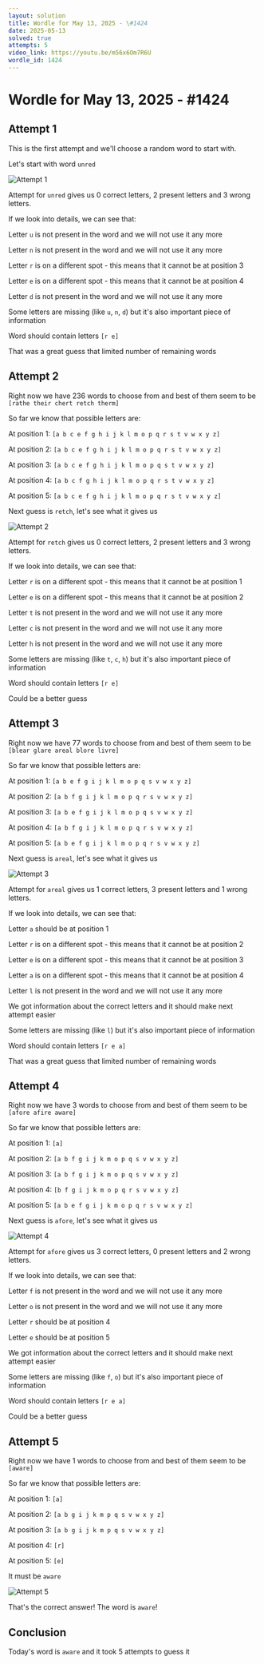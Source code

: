 ```yaml
---
layout: solution
title: Wordle for May 13, 2025 - \#1424
date: 2025-05-13
solved: true
attempts: 5
video_link: https://youtu.be/m56x6Om7R6U
wordle_id: 1424
---
```


# Wordle for May 13, 2025 - \#1424

## Attempt 1

This is the first attempt and we'll choose a random word to start with.

Let's start with word `unred`

![Attempt 1](2025-05-13/attempt-1.png)

Attempt for `unred` gives us 0 correct letters, 2 present letters and 3 wrong letters.

If we look into details, we can see that:

Letter `u` is not present in the word and we will not use it any more

Letter `n` is not present in the word and we will not use it any more

Letter `r` is on a different spot - this means that it cannot be at position 3

Letter `e` is on a different spot - this means that it cannot be at position 4

Letter `d` is not present in the word and we will not use it any more

Some letters are missing (like `u`, `n`, `d`) but it's also important piece of information

Word should contain letters `[r e]`

That was a great guess that limited number of remaining words



## Attempt 2

Right now we have 236 words to choose from and best of them seem to be `[rathe their chert retch therm]`

So far we know that possible letters are:

At position 1: `[a b c e f g h i j k l m o p q r s t v w x y z]`

At position 2: `[a b c e f g h i j k l m o p q r s t v w x y z]`

At position 3: `[a b c e f g h i j k l m o p q s t v w x y z]`

At position 4: `[a b c f g h i j k l m o p q r s t v w x y z]`

At position 5: `[a b c e f g h i j k l m o p q r s t v w x y z]`

Next guess is `retch`, let's see what it gives us

![Attempt 2](2025-05-13/attempt-2.png)

Attempt for `retch` gives us 0 correct letters, 2 present letters and 3 wrong letters.

If we look into details, we can see that:

Letter `r` is on a different spot - this means that it cannot be at position 1

Letter `e` is on a different spot - this means that it cannot be at position 2

Letter `t` is not present in the word and we will not use it any more

Letter `c` is not present in the word and we will not use it any more

Letter `h` is not present in the word and we will not use it any more

Some letters are missing (like `t`, `c`, `h`) but it's also important piece of information

Word should contain letters `[r e]`

Could be a better guess



## Attempt 3

Right now we have 77 words to choose from and best of them seem to be `[blear glare areal blore livre]`

So far we know that possible letters are:

At position 1: `[a b e f g i j k l m o p q s v w x y z]`

At position 2: `[a b f g i j k l m o p q r s v w x y z]`

At position 3: `[a b e f g i j k l m o p q s v w x y z]`

At position 4: `[a b f g i j k l m o p q r s v w x y z]`

At position 5: `[a b e f g i j k l m o p q r s v w x y z]`

Next guess is `areal`, let's see what it gives us

![Attempt 3](2025-05-13/attempt-3.png)

Attempt for `areal` gives us 1 correct letters, 3 present letters and 1 wrong letters.

If we look into details, we can see that:

Letter `a` should be at position 1

Letter `r` is on a different spot - this means that it cannot be at position 2

Letter `e` is on a different spot - this means that it cannot be at position 3

Letter `a` is on a different spot - this means that it cannot be at position 4

Letter `l` is not present in the word and we will not use it any more

We got information about the correct letters and it should make next attempt easier

Some letters are missing (like `l`) but it's also important piece of information

Word should contain letters `[r e a]`

That was a great guess that limited number of remaining words



## Attempt 4

Right now we have 3 words to choose from and best of them seem to be `[afore afire aware]`

So far we know that possible letters are:

At position 1: `[a]`

At position 2: `[a b f g i j k m o p q s v w x y z]`

At position 3: `[a b f g i j k m o p q s v w x y z]`

At position 4: `[b f g i j k m o p q r s v w x y z]`

At position 5: `[a b e f g i j k m o p q r s v w x y z]`

Next guess is `afore`, let's see what it gives us

![Attempt 4](2025-05-13/attempt-4.png)

Attempt for `afore` gives us 3 correct letters, 0 present letters and 2 wrong letters.

If we look into details, we can see that:

Letter `f` is not present in the word and we will not use it any more

Letter `o` is not present in the word and we will not use it any more

Letter `r` should be at position 4

Letter `e` should be at position 5

We got information about the correct letters and it should make next attempt easier

Some letters are missing (like `f`, `o`) but it's also important piece of information

Word should contain letters `[r e a]`

Could be a better guess



## Attempt 5

Right now we have 1 words to choose from and best of them seem to be `[aware]`

So far we know that possible letters are:

At position 1: `[a]`

At position 2: `[a b g i j k m p q s v w x y z]`

At position 3: `[a b g i j k m p q s v w x y z]`

At position 4: `[r]`

At position 5: `[e]`

It must be `aware`

![Attempt 5](2025-05-13/attempt-5.png)

That's the correct answer! The word is `aware`!

## Conclusion

Today's word is `aware` and it took 5 attempts to guess it

